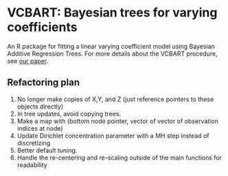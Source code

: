 # VCBART: Bayesian trees for varying coefficients

An R package for fitting a linear varying coefficient model using Bayesian Additive Regression Trees.
For more details about the VCBART procedure, see [our paper](https://arxiv.org/abs/2003.06416).

## Refactoring plan

1. No longer make copies of X,Y, and Z (just reference pointers to these objects directly)
2. In tree updates, avoid copying trees. 
3. Make a map with (bottom node pointer, vector of vector of observation indices at node)
4. Update Dirichlet concentration parameter with a MH step instead of discretizing
5. Better default tuning.
6. Handle the re-centering and re-scaling outside of the main functions for readability
 

